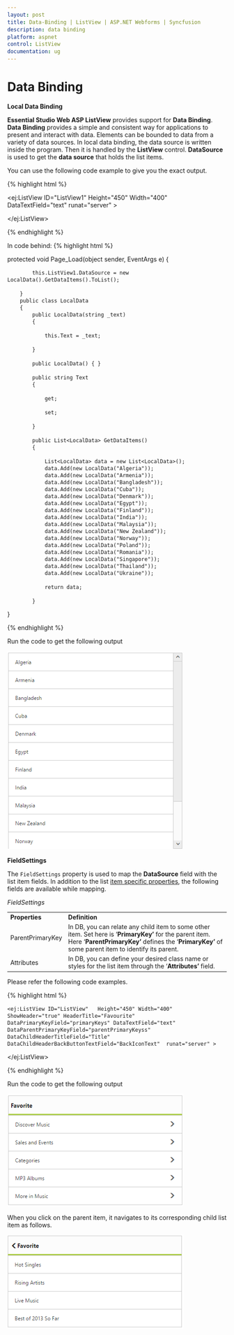 ```yaml
---
layout: post
title: Data-Binding | ListView | ASP.NET Webforms | Syncfusion
description: data binding
platform: aspnet
control: ListView
documentation: ug
---
```


# Data Binding

**Local Data Binding**

**Essential Studio Web ASP ListView** provides support for **Data Binding**. **Data Binding** provides a simple and consistent way for applications to present and interact with data. Elements can be bounded to data from a variety of data sources. In local data binding, the data source is written inside the program. Then it is handled by the **ListView** control. **DataSource** is used to get the **data source** that holds the list items.


You can use the following code example to give you the exact output.

{% highlight html %}

<ej:ListView ID="ListView1"   Height="450" Width="400"  DataTextField="text" runat="server" >
  
 </ej:ListView>
 
{% endhighlight %}

In code behind:
{% highlight html %}

protected void Page_Load(object sender, EventArgs e)
        {

            this.ListView1.DataSource = new LocalData().GetDataItems().ToList();

        }
        public class LocalData
        {
            public LocalData(string _text)
            {

                this.Text = _text;

            }

            public LocalData() { }

            public string Text
            {

                get;

                set;

            }

            public List<LocalData> GetDataItems()
            {

                List<LocalData> data = new List<LocalData>();
                data.Add(new LocalData("Algeria"));
                data.Add(new LocalData("Armenia"));
                data.Add(new LocalData("Bangladesh"));
                data.Add(new LocalData("Cuba"));
                data.Add(new LocalData("Denmark"));
                data.Add(new LocalData("Egypt"));
                data.Add(new LocalData("Finland"));
                data.Add(new LocalData("India"));
                data.Add(new LocalData("Malaysia"));
                data.Add(new LocalData("New Zealand"));
                data.Add(new LocalData("Norway"));
                data.Add(new LocalData("Poland"));
                data.Add(new LocalData("Romania"));
                data.Add(new LocalData("Singapore"));
                data.Add(new LocalData("Thailand"));
                data.Add(new LocalData("Ukraine"));

                return data;

            }
 }


{% endhighlight %}

Run the code to get the following output

![](Data-Binding_images/Data-Binding_img1.png) 

**FieldSettings**

The `FieldSettings` property is used to map the **DataSource** field with the list item fields. In addition to the list [item specific properties](/aspnet/listview/grouped-list), the following fields are available while mapping.

_FieldSettings_

<table>
<tr>
<td>
<b>Properties</b></td><td>
<b>Definition</b></td></tr>
<tr>
<td>
ParentPrimaryKey</td><td>
In DB, you can relate any child item to some other item. Set here is ‘<b>PrimaryKey’</b> for the parent item. Here ‘<b>ParentPrimaryKey’</b> defines the ‘<b>PrimaryKey’</b> of some parent item to identify its parent.</td></tr>
<tr>
<td>
Attributes</td><td>
In DB, you can define your desired class name or styles for the list item through the ‘<b>Attributes’</b> field.</td></tr>
</table>


Please refer the following code examples.

{% highlight html %}

    <ej:ListView ID="ListView"   Height="450" Width="400" ShowHeader="true" HeaderTitle="Favourite" DataPrimaryKeyField="primaryKeys" DataTextField="text" DataParentPrimaryKeyField="parentPrimaryKeyss" DataChildHeaderTitleField="Title" DataChildHeaderBackButtonTextField="BackIconText"  runat="server" >
    
   </ej:ListView>
   
   
{% endhighlight %}

Run the code to get the following output

![](Data-Binding_images/Data-Binding_img2.png) 


When you click on the parent item, it navigates to its corresponding child list item as follows.


![](Data-Binding_images/Data-Binding_img3.png) 

